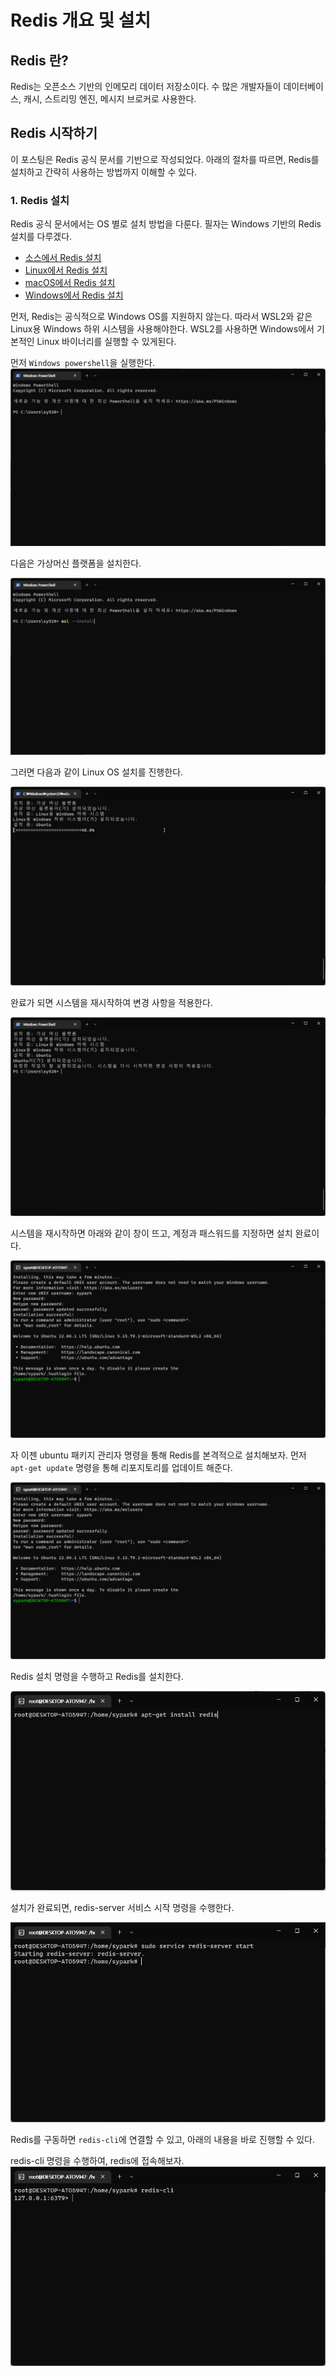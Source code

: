 # Redis 개요 및 설치

## Redis 란?
Redis는 오픈소스 기반의 인메모리 데이터 저장소이다. 수 많은 개발자들이 데이터베이스, 캐시, 스트리밍 엔진, 메시지 브로커로 사용한다.

## Redis 시작하기
이 포스팅은 Redis 공식 문서를 기반으로 작성되었다. 아래의 절차를 따르면, Redis를 설치하고 간략히 사용하는 방법까지 이해할 수 있다.

### 1. Redis 설치
Redis 공식 문서에서는 OS 별로 설치 방법을 다룬다. 필자는 Windows 기반의 Redis 설치를 다루겠다.
- [소스에서 Redis 설치](https://redis.io/docs/getting-started/installation/install-redis-from-source)
- [Linux에서 Redis 설치](https://redis.io/docs/getting-started/installation/install-redis-on-linux)
- [macOS에서 Redis 설치](https://redis.io/docs/getting-started/installation/install-redis-on-mac-os)
- [Windows에서 Redis 설치](https://redis.io/docs/getting-started/installation/install-redis-on-windows)

먼저, Redis는 공식적으로 Windows OS를 지원하지 않는다. 따라서 WSL2와 같은 Linux용 Windows 하위 시스템을 사용해야한다.
WSL2를 사용하면 Windows에서 기본적인 Linux 바이너리를 실행할 수 있게된다.

먼저 `Windows powershell`을 실행한다.
![img.png](img.png)

다음은 가상머신 플랫폼을 설치한다.

![img_1.png](img_1.png)

그러면 다음과 같이 Linux OS 설치를 진행한다.

![img_2.png](img_2.png)

완료가 되면 시스템을 재시작하여 변경 사항을 적용한다.

![img_3.png](img_3.png)

시스템을 재시작하면 아래와 같이 창이 뜨고, 계정과 패스워드를 지정하면 설치 완료이다.

![img_6.png](img_6.png)

자 이젠 ubuntu 패키지 관리자 명령을 통해 Redis를 본격적으로 설치해보자.
먼저 `apt-get update` 명령을 통해 리포지토리를 업데이트 해준다.

![img_7.png](img_7.png)

Redis 설치 명령을 수행하고 Redis를 설치한다.

![img_8.png](img_8.png)

설치가 완료되면, redis-server 서비스 시작 명령을 수행한다.

![img_10.png](img_10.png)

Redis를 구동하면 `redis-cli`에 연결할 수 있고, 아래의 내용을 바로 진행할 수 있다.

redis-cli 명령을 수행하여, redis에 접속해보자.
![img_9.png](img_9.png)

